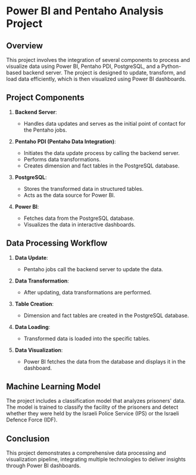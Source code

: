 # Power BI and Pentaho Analysis Project

## Overview

This project involves the integration of several components to process and visualize data using Power BI, Pentaho PDI, PostgreSQL, and a Python-based backend server. The project is designed to update, transform, and load data efficiently, which is then visualized using Power BI dashboards.

## Project Components

1. **Backend Server**: 
   - Handles data updates and serves as the initial point of contact for the Pentaho jobs.

2. **Pentaho PDI (Pentaho Data Integration)**:
   - Initiates the data update process by calling the backend server.
   - Performs data transformations.
   - Creates dimension and fact tables in the PostgreSQL database.

3. **PostgreSQL**:
   - Stores the transformed data in structured tables.
   - Acts as the data source for Power BI.

4. **Power BI**:
   - Fetches data from the PostgreSQL database.
   - Visualizes the data in interactive dashboards.

## Data Processing Workflow

1. **Data Update**: 
   - Pentaho jobs call the backend server to update the data.

2. **Data Transformation**:
   - After updating, data transformations are performed.

3. **Table Creation**:
   - Dimension and fact tables are created in the PostgreSQL database.

4. **Data Loading**:
   - Transformed data is loaded into the specific tables.

5. **Data Visualization**:
   - Power BI fetches the data from the database and displays it in the dashboard.

## Machine Learning Model

The project includes a classification model that analyzes prisoners' data. The model is trained to classify the facility of the prisoners and detect whether they were held by the Israeli Police Service (IPS) or the Israeli Defence Force (IDF).

## Conclusion

This project demonstrates a comprehensive data processing and visualization pipeline, integrating multiple technologies to deliver insights through Power BI dashboards.
